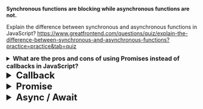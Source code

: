 **Synchronous functions are blocking while asynchronous functions are not.**

Explain the difference between synchronous and asynchronous functions in JavaScript?
https://www.greatfrontend.com/questions/quiz/explain-the-difference-between-synchronous-and-asynchronous-functions?practice=practice&tab=quiz


<details >
 <summary style="font-size: medium; font-weight: bold">What are the pros and cons of using Promises instead of callbacks in JavaScript?</summary>

## TL;DR

Promises offer a cleaner alternative to callbacks, helping to avoid callback hell and making asynchronous code more readable. They facilitate writing sequential and parallel asynchronous operations with ease. However, using promises may introduce slightly more complex code.

---

## Pros

### Avoid callback hell which can be unreadable.

Callback hell, also known as the "pyramid of doom," is a phenomenon that occurs when you have multiple nested callbacks in your code. This can lead to code that is difficult to read, maintain, and debug. Here's an example of callback hell:

```js
function getFirstData(callback) {
  setTimeout(() => {
    callback({ id: 1, title: 'First Data' });
  }, 2000);
}

function getSecondData(data, callback) {
  setTimeout(() => {
    callback({ id: data.id, title: data.title + ' Second Data' });
  }, 2000);
}

function getThirdData(data, callback) {
  setTimeout(() => {
    callback({ id: data.id, title: data.title + ' Third Data' });
  }, 2000);
}

// Callback hell
getFirstData((data) => {
  getSecondData(data, (data) => {
    getThirdData(data, (result) => {
      console.log(result); // Output: {id: 1, title: "First Data Second Data Third Data"}
    });
  });
});
```

Promises address the problem of callback hell by providing a more linear and readable structure for your code.

```js
// Example of sequential asynchronous code using setTimeout and Promises
function getFirstData() {
  return new Promise((resolve, reject) => {
    setTimeout(() => {
      resolve({ id: 1, title: 'First Data' });
    }, 2000);
  });
}

function getSecondData(data) {
  return new Promise((resolve, reject) => {
    setTimeout(() => {
      resolve({ id: data.id, title: data.title + ' Second Data' });
    }, 2000);
  });
}

function getThirdData(data) {
  return new Promise((resolve, reject) => {
    setTimeout(() => {
      resolve({ id: data.id, title: data.title + ' Third Data' });
    }, 2000);
  });
}

getFirstData()
  .then(getSecondData)
  .then(getThirdData)
  .then((data) => {
    console.log(data); // Output: {id: 1, title: "First Data Second Data Third Data"}
  })
  .catch((error) => console.error('Error:', error));
```

### Makes it easy to write sequential asynchronous code that is readable with `.then()`.

In the above code example, we use `.then()` method to chain these Promises together, allowing the code to execute sequentially. It provides a cleaner and more manageable way to handle asynchronous operations in JavaScript.

### Makes it easy to write parallel asynchronous code with `Promise.all()`.

Both `Promise.all()` and callbacks can be used to write parallel asynchronous code. However, `Promise.all()` provides a more concise and readable way to handle multiple Promises, especially when dealing with complex asynchronous workflows.

```js
function getData1() {
  return new Promise((resolve, reject) => {
    setTimeout(() => {
      resolve({ id: 1, title: 'Data 1' });
    }, 2000);
  });
}

function getData2() {
  return new Promise((resolve, reject) => {
    setTimeout(() => {
      resolve({ id: 2, title: 'Data 2' });
    }, 2000);
  });
}

function getData3() {
  return new Promise((resolve, reject) => {
    setTimeout(() => {
      resolve({ id: 3, title: 'Data 3' });
    }, 2000);
  });
}

Promise.all([getData1(), getData2(), getData3()])
  .then((results) => {
    console.log(results); // Output: [[{ id: 1, title: 'Data 1' }, { id: 2, title: 'Data 2' }, { id: 3, title: 'Data 3' }]
  })
  .catch((error) => {
    console.error('Error:', error);
  });
```

### With promises, these scenarios which are present in callbacks-only coding, will not happen:

- Call the callback too early
- Call the callback too late (or never)
- Call the callback too few or too many times
- Fail to pass along any necessary environment/parameters
- Swallow any errors/exceptions that may happen

## Cons

- Slightly more complex code (debatable).

## Practice

- Try implementing your own [`Promise.resolve()` method](/questions/javascript/promise-resolve), [`Promise.reject()` method](/questions/javascript/promise-reject) and [`Promise.all()` method](/questions/javascript/promise-all) on GreatFrontEnd.

## Further reading

- [Promise | MDN](https://developer.mozilla.org/en-US/docs/Web/JavaScript/Reference/Global_Objects/Promise)
- [Callback function | MDN](https://developer.mozilla.org/en-US/docs/Glossary/Callback_function)
---
</details>


<details >
 <summary style="font-size: x-large; font-weight: bold">Callback</summary>

Callback are used to handle asynchronous code. 
It is a function that is passed as an argument to another function. 


### Callback Hell
![img_2.png](images/img_2.png)

![img_3.png](images/img_3.png)

One function called inside another because each one need to happen
after the other. 

Like in first create order -> Proceed To payment -> show order summary

### Inversion of Control

![img_4.png](images/img_4.png)

Here execution of `proceedToPayment` is dependent on `createOrder` function,
hence we have lost the control over it. There code multiple issues
with `createOrder` function which will affect `proceedToPayment` function.

---
</details>

<details >
 <summary style="font-size: x-large; font-weight: bold">Promise</summary>

### A `Promise` is an object representing the eventual completion or failure of an asynchronous operation.

<details >
 <summary style="font-size: medium; font-weight: bold">Namaste JS</summary>

![img_5.png](images/img_5.png)


Alike in callback we where passing function we are attaching `proceedToPayment` function to it.
This gives more control over it.

![img_6.png](images/img_6.png)
![img_7.png](images/img_7.png)

Initially `user` will be undefined but after line 15 `user` will have `promise` object.
It has two value
1. PromiseState (pending, fulfilled, rejected)
2. PromiseResult

Solving Callback Hell
![img_8.png](images/img_8.png)
![img_9.png](images/img_9.png)

Referred Video: https://youtu.be/ap-6PPAuK1Y?si=XgXdtziWUV-JRDId

**Creating a Promise**
![img_11.png](images/img_11.png)

![img_12.png](images/img_12.png)

### What is Callback Hell?

**Callback hell** refers to the situation where multiple asynchronous functions are nested within each other, leading to code that is difficult to read, maintain, and debug. This usually happens when callbacks are used in a sequential manner, and each subsequent operation depends on the result of the previous one.

#### Example of Callback Hell

```javascript
function getUser(userId, callback) {
    setTimeout(() => {
        console.log("Fetched user");
        callback({ userId, name: "John" });
    }, 1000);
}

function getPosts(userId, callback) {
    setTimeout(() => {
        console.log("Fetched posts");
        callback([{ postId: 1, content: "Post 1" }, { postId: 2, content: "Post 2" }]);
    }, 1000);
}

function getComments(postId, callback) {
    setTimeout(() => {
        console.log("Fetched comments");
        callback([{ commentId: 1, content: "Nice post!" }, { commentId: 2, content: "Thanks!" }]);
    }, 1000);
}

// Callback hell with nested functions
getUser(1, (user) => {
    getPosts(user.userId, (posts) => {
        getComments(posts[0].postId, (comments) => {
            console.log(comments);
        });
    });
});
```

In the above example, the code becomes increasingly nested as we fetch user data, posts, and comments in sequence, which makes it harder to follow and maintain.

### How Promises Solve Callback Hell

Promises are used to handle asynchronous operations in a more readable and maintainable way by chaining them, rather than nesting. Promises help flatten the structure of asynchronous calls, allowing better readability.

#### Example Using Promises

```javascript
function getUser(userId) {
    return new Promise((resolve, reject) => {
        setTimeout(() => {
            console.log("Fetched user");
            resolve({ userId, name: "John" });
        }, 1000);
    });
}

function getPosts(userId) {
    return new Promise((resolve, reject) => {
        setTimeout(() => {
            console.log("Fetched posts");
            resolve([{ postId: 1, content: "Post 1" }, { postId: 2, content: "Post 2" }]);
        }, 1000);
    });
}

function getComments(postId) {
    return new Promise((resolve, reject) => {
        setTimeout(() => {
            console.log("Fetched comments");
            resolve([{ commentId: 1, content: "Nice post!" }, { commentId: 2, content: "Thanks!" }]);
        }, 1000);
    });
}

// Promise chaining to avoid callback hell
getUser(1)
    .then(user => getPosts(user.userId))
    .then(posts => getComments(posts[0].postId))
    .then(comments => console.log(comments))
    .catch(error => console.error(error));
```

### Key Differences:
- **Readability**: Promises allow us to chain operations in a flat structure, making the code easier to read.
- **Error Handling**: Promises provide a built-in way to handle errors using `.catch()`, whereas error handling in callbacks can become cumbersome.



---
</details>

<details >
 <summary style="font-size: medium; font-weight: bold">Maximilian Schwarzmüller</summary>

![img.png](images/img.png)
![img_1.png](images/img_1.png)

Go through these below video for more details:
https://www.udemy.com/course/javascript-the-complete-guide-2020-beginner-advanced/learn/lecture/16329906#overview


---
</details>

**MUST do `Promise.all` polyfill question:**
[1-important-concept -> 04-js-concept -> polyfills -> promise.all](../polyfills/readme.md)


Nice article by Builder.io:
https://www.builder.io/blog/promises

<details >
 <summary style="font-size: medium; font-weight: bold">Promise API's</summary>

<details >
 <summary style="font-size: small; font-weight: bold">Promise.all()</summary>

1. All success cases
![img_13.png](images/img_13.png)

2. Some failure cases
![img_14.png](images/img_14.png)

As soon we get error from any one promise error is thrown and no other 
promise will be executed.

![img_20.png](images/img_20.png)


---
</details>

<details >
 <summary style="font-size: small; font-weight: bold">Promise.allSettled()</summary>

![img_15.png](images/img_15.png)

![img_21.png](images/img_21.png)

---
</details>

<details >
 <summary style="font-size: small; font-weight: bold">Promise.race()</summary>

![img_16.png](images/img_16.png)

Value of **first settled promise** will be returned irresptive of error or failure

![img_17.png](images/img_17.png)

![img_22.png](images/img_22.png)


---
</details>

<details >
 <summary style="font-size: small; font-weight: bold">Promise.any()</summary>

Value of **first success settled promise** will be returned

![img_18.png](images/img_18.png)

![img_19.png](images/img_19.png)
If all error case then **aggregateError** is thrown

![img_23.png](images/img_23.png)

---
</details>

Referred Video: https://youtu.be/DlTVt1rZjIo?si=UlMdAtzKcaydIACp

---
</details>


---
</details>


<details >
 <summary style="font-size: x-large; font-weight: bold">Async / Await</summary>

![img_24.png](images/img_24.png)

### Async functions Always return a promise

![img_25.png](images/img_25.png)

If we returning Promise in async function then it will same like above and it 
return Promise of promise

**For async/await go through the Maximilian Schwarzmüller video**

---
</details>
